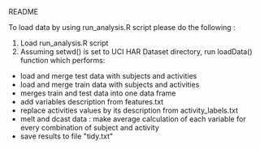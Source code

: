  README
 
 To load data by using run_analysis.R script please do the following :
 1. Load run_analysis.R script
 2. Assuming setwd() is set to UCI HAR Dataset directory, run loadData() function which performs:
 * load and merge test data with subjects and activities
 * load and merge train data with subjects and activities
 * merges train and test data into one data frame
 * add variables description from features.txt
 * replace activities values by its description from activity_labels.txt
 * melt and dcast data : make average calculation of each variable for every combination of subject and activity
 * save results to file "tidy.txt"
